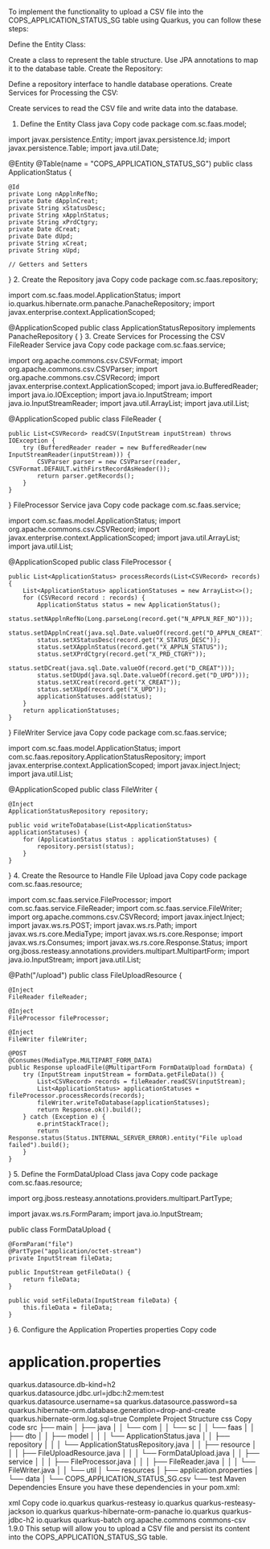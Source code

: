 To implement the functionality to upload a CSV file into the COPS_APPLICATION_STATUS_SG table using Quarkus, you can follow these steps:

Define the Entity Class:

Create a class to represent the table structure.
Use JPA annotations to map it to the database table.
Create the Repository:

Define a repository interface to handle database operations.
Create Services for Processing the CSV:

Create services to read the CSV file and write data into the database.
1. Define the Entity Class
java
Copy code
package com.sc.faas.model;

import javax.persistence.Entity;
import javax.persistence.Id;
import javax.persistence.Table;
import java.util.Date;

@Entity
@Table(name = "COPS_APPLICATION_STATUS_SG")
public class ApplicationStatus {

    @Id
    private Long nApplnRefNo;
    private Date dApplnCreat;
    private String xStatusDesc;
    private String xApplnStatus;
    private String xPrdCtgry;
    private Date dCreat;
    private Date dUpd;
    private String xCreat;
    private String xUpd;

    // Getters and Setters
}
2. Create the Repository
java
Copy code
package com.sc.faas.repository;

import com.sc.faas.model.ApplicationStatus;
import io.quarkus.hibernate.orm.panache.PanacheRepository;
import javax.enterprise.context.ApplicationScoped;

@ApplicationScoped
public class ApplicationStatusRepository implements PanacheRepository<ApplicationStatus> {
}
3. Create Services for Processing the CSV
FileReader Service
java
Copy code
package com.sc.faas.service;

import org.apache.commons.csv.CSVFormat;
import org.apache.commons.csv.CSVParser;
import org.apache.commons.csv.CSVRecord;
import javax.enterprise.context.ApplicationScoped;
import java.io.BufferedReader;
import java.io.IOException;
import java.io.InputStream;
import java.io.InputStreamReader;
import java.util.ArrayList;
import java.util.List;

@ApplicationScoped
public class FileReader {

    public List<CSVRecord> readCSV(InputStream inputStream) throws IOException {
        try (BufferedReader reader = new BufferedReader(new InputStreamReader(inputStream))) {
            CSVParser parser = new CSVParser(reader, CSVFormat.DEFAULT.withFirstRecordAsHeader());
            return parser.getRecords();
        }
    }
}
FileProcessor Service
java
Copy code
package com.sc.faas.service;

import com.sc.faas.model.ApplicationStatus;
import org.apache.commons.csv.CSVRecord;
import javax.enterprise.context.ApplicationScoped;
import java.util.ArrayList;
import java.util.List;

@ApplicationScoped
public class FileProcessor {

    public List<ApplicationStatus> processRecords(List<CSVRecord> records) {
        List<ApplicationStatus> applicationStatuses = new ArrayList<>();
        for (CSVRecord record : records) {
            ApplicationStatus status = new ApplicationStatus();
            status.setNApplnRefNo(Long.parseLong(record.get("N_APPLN_REF_NO")));
            status.setDApplnCreat(java.sql.Date.valueOf(record.get("D_APPLN_CREAT")));
            status.setXStatusDesc(record.get("X_STATUS_DESC"));
            status.setXApplnStatus(record.get("X_APPLN_STATUS"));
            status.setXPrdCtgry(record.get("X_PRD_CTGRY"));
            status.setDCreat(java.sql.Date.valueOf(record.get("D_CREAT")));
            status.setDUpd(java.sql.Date.valueOf(record.get("D_UPD")));
            status.setXCreat(record.get("X_CREAT"));
            status.setXUpd(record.get("X_UPD"));
            applicationStatuses.add(status);
        }
        return applicationStatuses;
    }
}
FileWriter Service
java
Copy code
package com.sc.faas.service;

import com.sc.faas.model.ApplicationStatus;
import com.sc.faas.repository.ApplicationStatusRepository;
import javax.enterprise.context.ApplicationScoped;
import javax.inject.Inject;
import java.util.List;

@ApplicationScoped
public class FileWriter {

    @Inject
    ApplicationStatusRepository repository;

    public void writeToDatabase(List<ApplicationStatus> applicationStatuses) {
        for (ApplicationStatus status : applicationStatuses) {
            repository.persist(status);
        }
    }
}
4. Create the Resource to Handle File Upload
java
Copy code
package com.sc.faas.resource;

import com.sc.faas.service.FileProcessor;
import com.sc.faas.service.FileReader;
import com.sc.faas.service.FileWriter;
import org.apache.commons.csv.CSVRecord;
import javax.inject.Inject;
import javax.ws.rs.POST;
import javax.ws.rs.Path;
import javax.ws.rs.core.MediaType;
import javax.ws.rs.core.Response;
import javax.ws.rs.Consumes;
import javax.ws.rs.core.Response.Status;
import org.jboss.resteasy.annotations.providers.multipart.MultipartForm;
import java.io.InputStream;
import java.util.List;

@Path("/upload")
public class FileUploadResource {

    @Inject
    FileReader fileReader;

    @Inject
    FileProcessor fileProcessor;

    @Inject
    FileWriter fileWriter;

    @POST
    @Consumes(MediaType.MULTIPART_FORM_DATA)
    public Response uploadFile(@MultipartForm FormDataUpload formData) {
        try (InputStream inputStream = formData.getFileData()) {
            List<CSVRecord> records = fileReader.readCSV(inputStream);
            List<ApplicationStatus> applicationStatuses = fileProcessor.processRecords(records);
            fileWriter.writeToDatabase(applicationStatuses);
            return Response.ok().build();
        } catch (Exception e) {
            e.printStackTrace();
            return Response.status(Status.INTERNAL_SERVER_ERROR).entity("File upload failed").build();
        }
    }
}
5. Define the FormDataUpload Class
java
Copy code
package com.sc.faas.resource;

import org.jboss.resteasy.annotations.providers.multipart.PartType;

import javax.ws.rs.FormParam;
import java.io.InputStream;

public class FormDataUpload {

    @FormParam("file")
    @PartType("application/octet-stream")
    private InputStream fileData;

    public InputStream getFileData() {
        return fileData;
    }

    public void setFileData(InputStream fileData) {
        this.fileData = fileData;
    }
}
6. Configure the Application Properties
properties
Copy code
# application.properties
quarkus.datasource.db-kind=h2
quarkus.datasource.jdbc.url=jdbc:h2:mem:test
quarkus.datasource.username=sa
quarkus.datasource.password=sa
quarkus.hibernate-orm.database.generation=drop-and-create
quarkus.hibernate-orm.log.sql=true
Complete Project Structure
css
Copy code
src
├── main
│   ├── java
│   │   └── com
│   │       └── sc
│   │           └── faas
│   │               ├── dto
│   │               ├── model
│   │               │   └── ApplicationStatus.java
│   │               ├── repository
│   │               │   └── ApplicationStatusRepository.java
│   │               ├── resource
│   │               │   ├── FileUploadResource.java
│   │               │   └── FormDataUpload.java
│   │               ├── service
│   │               │   ├── FileProcessor.java
│   │               │   ├── FileReader.java
│   │               │   └── FileWriter.java
│   │               └── util
│   └── resources
│       ├── application.properties
│       └── data
│           └── COPS_APPLICATION_STATUS_SG.csv
└── test
Maven Dependencies
Ensure you have these dependencies in your pom.xml:

xml
Copy code
<dependencies>
    <!-- Quarkus dependencies -->
    <dependency>
        <groupId>io.quarkus</groupId>
        <artifactId>quarkus-resteasy</artifactId>
    </dependency>
    <dependency>
        <groupId>io.quarkus</groupId>
        <artifactId>quarkus-resteasy-jackson</artifactId>
    </dependency>
    <dependency>
        <groupId>io.quarkus</groupId>
        <artifactId>quarkus-hibernate-orm-panache</artifactId>
    </dependency>
    <dependency>
        <groupId>io.quarkus</groupId>
        <artifactId>quarkus-jdbc-h2</artifactId>
    </dependency>
    <dependency>
        <groupId>io.quarkus</groupId>
        <artifactId>quarkus-batch</artifactId>
    </dependency>
    <dependency>
        <groupId>org.apache.commons</groupId>
        <artifactId>commons-csv</artifactId>
        <version>1.9.0</version>
    </dependency>
</dependencies>
This setup will allow you to upload a CSV file and persist its content into the COPS_APPLICATION_STATUS_SG table.





